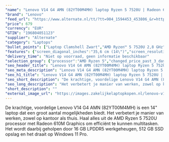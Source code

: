 ```yaml
---
"name": "Lenovo V14 G4 AMN (82YT00M4MH) laptop Ryzen 5 7520U | Radeon 610M Graphics | 16 GB | 512 GB SSD"
"brand": "Lenovo"
"feed_url": "https://www.alternate.nl/tt/?tt=904_1594453_453806_&r=https%3A%2F%2Fwww.alternate.nl%2Fhtml%2Fproduct%2F1920715%3Futm_source%3Dtradetracker%26utm_medium%3Dcpc%26utm_campaign%3Dtradetracker_Laptop%26utm_term%3DPL5IZNXG"
"price": 679
"currency": "EUR"
"GTIN": "196804051123"
"supplier": "Alternate"
"category": "Laptops"
"bullet_points": ["Laptop Clamshell Zwart","AMD Ryzen™ 5 7520U 2,8 GHz","35,6 cm (14\") Full HD 1920 x 1080 Pixels TN LED backlight 16:9","16 GB LPDDR5-SDRAM 4800 MHz","512 GB SSD","AMD Radeon 610M","Wi-Fi 5 (802.11ac) Ethernet LAN 100,1000 Mbit/s Bluetooth 5.1","Lithium-Polymeer (LiPo) 38 Wh 8,4 uur 65 W","Windows 11 Pro 64-bit"]
"features": {"screen_diagonal_inches":"35,6 cm (14\")","screen_resolution":"1920 x 1080 Pixels","processor_family":"AMD Ryzen™ 5","memory_size":"16 GB","memory_type":"LPDDR5-SDRAM","total_storage_space":"512 GB","operating_system":"Windows 11 Pro","battery_capacity":"38 Wh","width":"324,2 mm","depth":"215,2 mm","height":"19,9 mm","weight":"1,43 kg"}
"delivery_time": "Niet op voorraad, geen informatie beschikbaar"
"selection_group": {"processor":"AMD Ryzen 5","changed_price_past_3_days":false,"product_family":"V"}
"seo_header_title": "Lenovo V14 G4 AMN (82YT00M4MH) laptop Ryzen 5 7520U | Radeon 610M Graphics | 16 GB | 512 GB SSD"
"seo_meta_description": "Lenovo V14 G4 AMN (82YT00M4MH) laptop Ryzen 5 7520U | Radeon 610M Graphics | 16 GB | 512 GB SSD"
"seo_h1_title": "Lenovo V14 G4 AMN (82YT00M4MH) laptop Ryzen 5 7520U | Radeon 610M Graphics | 16 GB | 512 GB SSD"
"seo_short_description": "De krachtige, voordelige Lenovo V14 G4 AMN (82YT00M4MH) is een 14\" laptop dat een groot aantal mogelijkheden biedt."
"seo_long_description": "Het verbetert je manier van werken, zowel op kantoor als thuis. Haal alles uit de AMD Ryzen 5 7520U processor met Radeon 610M Graphics om efficiënt te kunnen multitasken. Het wordt daarbij geholpen door 16 GB LPDDR5 werkgeheugen, 512 GB SSD opslag en het draait op Windows 11 Pro."
"short_description": ""
"external_image_url": "https://images.zakelijkelaptopkopen.nl/lenovo-v14-g4-amn-82yt00m4mh-laptop-ryzen-5-7520u-radeon-610m-graphics-16-gb-512-gb-ssd.webp"
---
```


De krachtige, voordelige Lenovo V14 G4 AMN (82YT00M4MH) is een 14" laptop dat een groot aantal mogelijkheden biedt. Het verbetert je manier van werken, zowel op kantoor als thuis. Haal alles uit de AMD Ryzen 5 7520U processor met Radeon 610M Graphics om efficiënt te kunnen multitasken. Het wordt daarbij geholpen door 16 GB LPDDR5 werkgeheugen, 512 GB SSD opslag en het draait op Windows 11 Pro.